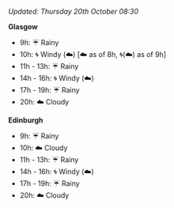 *Updated: Thursday 20th October 08:30*

**Glasgow**

* 9h: :umbrella: Rainy
* 10h: :cyclone: Windy (:cloud:) [:cloud: as of 8h, :cyclone:(:cloud:) as of 9h]
* 11h - 13h: :umbrella: Rainy
* 14h - 16h: :cyclone: Windy (:cloud:)
* 17h - 19h: :umbrella: Rainy
* 20h: :cloud: Cloudy

**Edinburgh**

* 9h: :umbrella: Rainy
* 10h: :cloud: Cloudy
* 11h - 13h: :umbrella: Rainy
* 14h - 16h: :cyclone: Windy (:cloud:)
* 17h - 19h: :umbrella: Rainy
* 20h: :cloud: Cloudy
